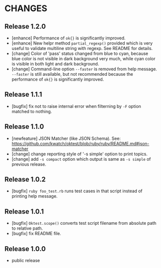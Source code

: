 CHANGES
=======


Release 1.2.0
-------------

* [enhance] Performance of `ok{}` is significantly improved.
* [enhance] New helpr method `partial_regexp()` provided which is very useful to validate multiline string with regexp. See README for details.
* [change] Color of 'pass' status changed from blue to cyan, because blue color is not visible in dark background very much, while cyan color is visible in both light and dark background.
* [change] Command-line option `--faster` is removed from help message. `--faster` is still available, but not recommended because the performance of `ok{}` is significantly improved.



Release 1.1.1
-------------

* [bugfix] fix not to raise internal error when filterning by `-F` option matched to nothing.



Release 1.1.0
-------------

* [newfeature] JSON Matcher (like JSON Schema). See:
  https://github.com/kwatch/oktest/blob/ruby/ruby/README.md#json-matcher
* [change] change reporting style of '-s simple' option to print topics.
* [change] add `-s compact` option which output is same as `-s simple` of previous release.



Release 1.0.2
-------------

* [bugfix] `ruby foo_test.rb` runs test cases in that script instead of printing help message.



Release 1.0.1
-------------

* [bugfix] `Oktest.scope()` converts test script filename from absolute path to relative path.
* [bugfix] fix README file.



Release 1.0.0
-------------

* public release
